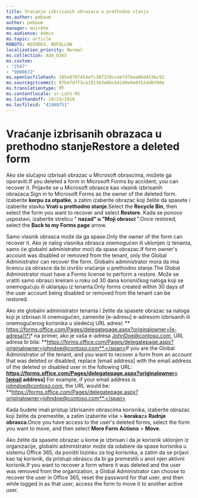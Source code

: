 ```yaml
---
title: Vraćanje izbrisanih obrazaca u prethodno stanje
ms.author: pebaum
author: pebaum
manager: mnirkhe
ms.audience: Admin
ms.topic: article
ROBOTS: NOINDEX, NOFOLLOW
localization_priority: Normal
ms.collection: Adm_O365
ms.custom:
- "2547"
- "9000672"
ms.openlocfilehash: 185e8787454efc38f378cce6fd7bea06d453bc92
ms.sourcegitcommit: 07b47d7f3ca191363e6bc84140e8e01524d6f08e
ms.translationtype: MT
ms.contentlocale: sr-Latn-RS
ms.lasthandoff: 10/24/2019
ms.locfileid: "41969751"
---
```

# <a name="restore-a-deleted-form"></a><span data-ttu-id="2557f-102">Vraćanje izbrisanih obrazaca u prethodno stanje</span><span class="sxs-lookup"><span data-stu-id="2557f-102">Restore a deleted form</span></span>

<span data-ttu-id="2557f-103">Ako ste slučajno izbrisali obrazac u Microsoft obrascima, možete ga oporaviti.</span><span class="sxs-lookup"><span data-stu-id="2557f-103">If you deleted a form in Microsoft Forms by accident, you can recover it.</span></span> <span data-ttu-id="2557f-104">Prijavite se u Microsoft obrasce kao vlasnik izbrisanih obrazaca.</span><span class="sxs-lookup"><span data-stu-id="2557f-104">Sign in to Microsoft Forms as the owner of the deleted form.</span></span> <span data-ttu-id="2557f-105">Izaberite **korpu za otpatke**, a zatim izaberite obrazac koji želite da spasete i izaberite stavku **Vrati u prethodno stanje**.</span><span class="sxs-lookup"><span data-stu-id="2557f-105">Select the **Recycle Bin**, then select the form you want to recover and select **Restore**.</span></span> <span data-ttu-id="2557f-106">Kada se ponovo uspostavi, izaberite strelicu " **nazad" u "Moji obrasci** ".</span><span class="sxs-lookup"><span data-stu-id="2557f-106">Once restored, select the **Back to my Forms page** arrow.</span></span>

<span data-ttu-id="2557f-107">Samo vlasnik obrasca može da ga spase.</span><span class="sxs-lookup"><span data-stu-id="2557f-107">Only the owner of the form can recover it.</span></span> <span data-ttu-id="2557f-108">Ako je nalog vlasnika obrasca onemogućen ili uklonjen iz tenanta, samo će globalni administrator moći da spase obrazac.</span><span class="sxs-lookup"><span data-stu-id="2557f-108">If form owner's account was disabled or removed from the tenant, only the Global Administrator can recover the form.</span></span> <span data-ttu-id="2557f-109">Globalni administrator mora da ima licencu za obrasce da bi izvršio vraćanje u prethodno stanje.</span><span class="sxs-lookup"><span data-stu-id="2557f-109">The Global Administrator must have a Forms license to perform a restore.</span></span> <span data-ttu-id="2557f-110">Može se vratiti samo obrasci kreirani u roku od 30 dana korisničkog naloga koji se onemogućuju ili uklanjaju iz tenanta.</span><span class="sxs-lookup"><span data-stu-id="2557f-110">Only forms created within 30 days of the user account being disabled or removed from the tenant can be restored.</span></span>

<span data-ttu-id="2557f-111">Ako ste globalni administrator tenanta i želite da spasete obrazac sa naloga koji je izbrisan ili onemogućen, zamenite [e-adresu] e-adresom izbrisanih ili onemogućenog korisnika u sledećoj URL adresi: \*\* https://forms.office.com/Pages/delegatepage.aspx?originalowner=[e-adresa]\*\* na primer, ako je vaša e-adresa JohnDoe@contoso.com, URL adresa bi bila: **https://forms.office.com/Pages/delegatepage.aspx?originalowner=johndoe@contoso.com**.</span><span class="sxs-lookup"><span data-stu-id="2557f-111">If you are the Global Administrator of the tenant, and you want to recover a form from an account that was deleted or disabled, replace [email address] with the email address of the deleted or disabled user in the following URL: **https://forms.office.com/Pages/delegatepage.aspx?originalowner=[email address]** For example, if your email address is johndoe@contoso.com, the URL would be: **https://forms.office.com/Pages/delegatepage.aspx?originalowner=johndoe@contoso.com**.</span></span> 

<span data-ttu-id="2557f-112">Kada budete imali pristup izbrisanim obrascima korisnika, izaberite obrazac koji želite da premestite, a zatim izaberite više > **koraka**za **Radnje obrasca**.</span><span class="sxs-lookup"><span data-stu-id="2557f-112">Once you have access to the user's deleted forms, select the form you want to move, and then select **More Form Actions** > **Move**.</span></span>

<span data-ttu-id="2557f-113">Ako želite da spasete obrazac u kome je izbrisan i da je korisnik uklonjen iz organizacije, globalni administrator može da odabere da spase korisnika u sistemu Office 365, da poništi lozinku za tog korisnika, a zatim da se prijavi kao taj korisnik, da pristupi obrascu da bi ga premestili u anot njen aktivni korisnik.</span><span class="sxs-lookup"><span data-stu-id="2557f-113">If you want to recover a form where it was deleted and the user was removed from the organization, a Global Administrator can choose to recover the user in Office 365, reset the password for that user, and then while logged in as that user, access the form to move it to another active user.</span></span> 